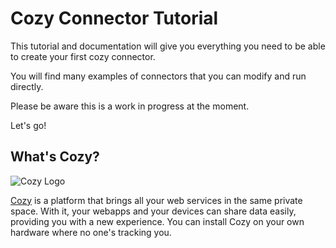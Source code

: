 # Cozy Connector Tutorial

This tutorial and documentation will give you everything you need to be able to create your first
cozy connector.

You will find many examples of connectors that you can modify and run directly.

Please be aware this is a work in progress at the moment.

Let's go!


What's Cozy?
------------

![Cozy Logo](https://cdn.rawgit.com/cozy/cozy-guidelines/master/templates/cozy_logo_small.svg)

[Cozy] is a platform that brings all your web services in the same private space.  With it, your
webapps and your devices can share data easily, providing you with a new experience. You can
install Cozy on your own hardware where no one's tracking you.

[cozy]: https://cozy.io "Cozy Cloud"
